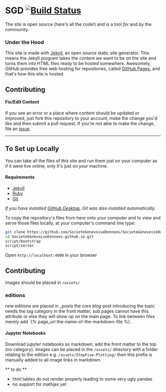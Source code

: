 # SGD [![Build Status](https://travis-ci.org/SocieteGenevoiseDonnees/SocieteGenevoiseDonnees.github.io.svg?branch=gh-pages)](https://travis-ci.org/SocieteGenevoiseDonnees/SocieteGenevoiseDonnees.github.io)

The site is open source (here's all the code!) and is a tool _for_ and _by_ the community.

### Under the Hood

This site is made with [Jekyll](http://jekyllrb.com), an open source static site generator. This means the Jekyll program takes the content we want to be on the site and turns them into HTML files ready to be hosted somewhere. Awesomely, GitHub provides free web hosting for repositories, called [GitHub Pages](http://pages.github.com/), and that's how this site is hosted.

## Contributing

#### Fix/Edit Content

If you see an error or a place where content should be updated or improved, just fork this repository to your account, make the change you'd like and then submit a pull request. If you're not able to make the change, file an [issue](https://github.com/SocieteGenevoiseDonnees/SocieteGenevoiseDonnees.github.io/issues/new).

---

## To Set up Locally

You can take all the files of this site and run them just on your computer as if it were live online, only it's just on your machine.

#### Requirements

* [Jekyll](http://jekyllrb.com/)
* [Ruby](https://www.ruby-lang.org/en/)
* [Git](http://git-scm.com/)

_If you have installed [GitHub Desktop](https://desktop.github.com), Git was also installed automatically._

To copy the repository's files from here onto your computer and to view and serve those files locally, at your computer's command line type:

```bash
git clone https://github.com/SocieteGenevoiseDonnees/SocieteGenevoiseDonnees.github.io.git -b master
cd SocieteGenevoiseDonnees.github.io.git
script/bootstrap
script/server
```
Open `http://localhost:4000` in your browser

## Contributing

images should be placed in `/assets/`

### editions
new editions are placed in _posts the core *blog* post introducing the topic needs the tag category in the front matter, sub pages cannot have this attribute or else they will show up on the main page. To link between files merely add `{% page_url the-name-of-the-markdown-file %}.

#### Jupyter Notebooks

Download jupyter notebooks as markdown, add the front matter to the top (no category). Images can be placed in the `/assets/` directory with a folder relating to the edition e.g. `/assets/StepFive-Plotting/` then this prefix is manually added to all image links in markdown. 

** to do **
- html tables do not render properly leading to some very ugly pandas
- no support for mathjax yet
